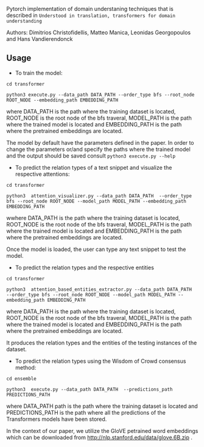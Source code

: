Pytorch implementation of domain understaning techniques that is described in `Understood in translation, transformers for domain understanding`

Authors: Dimitrios Christofidellis, Matteo Manica, Leonidas Georgopoulos and Hans Vandierendonck

## Usage 

* To train the model:

```
cd transformer

python3 execute.py --data_path DATA_PATH --order_type bfs --root_node ROOT_NODE --embedding_path EMBEDDING_PATH  

```

 where DATA_PATH is the path where the training dataset is located, ROOT_NODE is the root node of the bfs traveral, MODEL_PATH is the path where the trained model is located and EMBEDDING_PATH is the path where the pretrained embeddings are located.



The model by default have the parameters defined in the paper. In order to change the parameters or/and specify the paths where the trained model and the output should be saved consult `python3 execute.py --help`



* To predict the relation types of a text snippet and visualize the respective attentions:

```
cd transformer

python3  attention_visualizer.py --data_path DATA_PATH  --order_type bfs --root_node ROOT_NODE --model_path MODEL_PATH --embedding_path EMBEDDING_PATH

```
 wwhere DATA_PATH is the path where the training dataset is located, ROOT_NODE is the root node of the bfs traveral, MODEL_PATH is the path where the trained model is located and EMBEDDING_PATH is the path where the pretrained embeddings are located.

Once the model is loaded, the user can type any text snippet to test the model.


* To predict the relation types and the respective entities


```
cd transformer

python3  attention_based_entities_extractor.py --data_path DATA_PATH  --order_type bfs --root_node ROOT_NODE --model_path MODEL_PATH --embedding_path EMBEDDING_PATH

```
where DATA_PATH is the path where the training dataset is located, ROOT_NODE is the root node of the bfs traveral, MODEL_PATH is the path where the trained model is located and EMBEDDING_PATH is the path where the pretrained embeddings are located.

It produces the relation types and the entities of the testing instances of the dataset.


* To predict the relation types using the Wisdom of Crowd consensus method:

```
cd ensemble

python3  execute.py --data_path DATA_PATH  --predictions_path PREDICTIONS_PATH

```

where DATA_PATH path is the path where the training dataset is located and PREDICTIONS_PATH is the path where all the predictions of the Transformers models have been stored.

In the context of our paper, we utilize the GloVE petrained word embeddings which can be downloaded from  http://nlp.stanford.edu/data/glove.6B.zip . 


